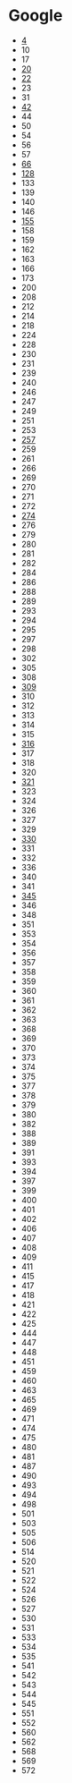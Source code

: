 # Google

- [4](../solutions/4.md)
- 10
- 17
- [20](../solutions/20.md)
- [22](../solutions/22.md)
- 23
- 31
- [42](../solutions/42.md)
- 44
- 50
- 54
- 56
- 57
- [66](../solutions/66.md)
- [128](../solutions/128.md)
- 133
- 139
- 140
- 146
- [155](../solutions/155.md)
- 158
- 159
- 162
- 163
- 166
- 173
- 200
- 208
- 212
- 214
- 218
- 224
- 228
- 230
- 231
- 239
- 240
- 246
- 247
- 249
- 251
- 253
- [257](../solutions/257.md)
- 259
- 261
- 266
- 269
- 270
- 271
- 272
- [274](../solutions/274.md)
- 276
- 279
- 280
- 281
- 282
- 284
- 286
- 288
- 289
- 293
- 294
- 295
- 297
- 298
- 302
- 305
- 308
- [309](../solutions/309.md)
- 310
- 312
- 313
- 314
- 315
- [316](../solutions/316.md)
- 317
- 318
- 320
- [321](../solutions/321.md)
- 323
- 324
- 326
- 327
- 329
- [330](../solutions/330.md)
- 331
- 332
- 336
- 340
- 341
- [345](../solutions/345.md)
- 346
- 348
- 351
- 353
- 354
- 356
- 357
- 358
- 359
- 360
- 361
- 362
- 363
- 368
- 369
- 370
- 373
- 374
- 375
- 377
- 378
- 379
- 380
- 382
- 388
- 389
- 391
- 393
- 394
- 397
- 399
- 400
- 401
- 402
- 406
- 407
- 408
- 409
- 411
- 415
- 417
- 418
- 421
- 422
- 425
- 444
- 447
- 448
- 451
- 459
- 460
- 463
- 465
- 469
- 471
- 474
- 475
- 480
- 481
- 487
- 490
- 493
- 494
- 498
- 501
- 503
- 505
- 506
- 514
- 520
- 521
- 522
- 524
- 526
- 527
- 530
- 531
- 533
- 534
- 535
- 541
- 542
- 543
- 544
- 545
- 551
- 552
- 560
- 562
- 568
- 569
- 572